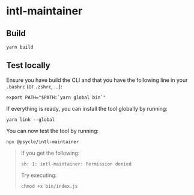 # intl-maintainer

## Build

```
yarn build
```

## Test locally

Ensure you have build the CLI and that you have the following line in your `.bashrc` (or `.zshrc`, ...):

```
export PATH="$PATH:`yarn global bin`"
```

If everything is ready, you can install the tool globally by running:

```
yarn link --global
```

You can now test the tool by running:

```
npx @psycle/intl-maintainer
```

> If you get the following:
>
> ```
> sh: 1: intl-maintainer: Permission denied
> ```
>
> Try executing:
>
> ```
> chmod +x bin/index.js
> ```
